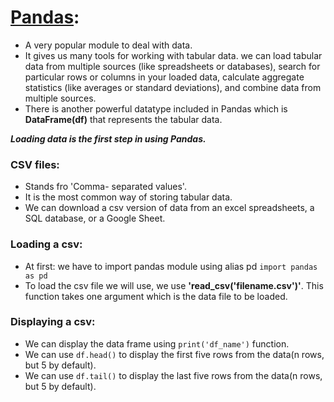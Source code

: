 # [Pandas](https://pandas.pydata.org/docs/index.html):
- A very popular module to deal with data.
- It gives us many tools for working with tabular data. we can load tabular data from multiple sources (like spreadsheets or databases), search for particular rows or columns in your loaded data, calculate aggregate statistics (like averages or standard deviations), and combine data from multiple sources.
- There is another powerful datatype included in Pandas which is **DataFrame(df)** that represents the tabular data.

**_Loading data is the first step in using Pandas._**

### CSV files:
- Stands fro 'Comma- separated values'.
- It is the most common way of storing tabular data.
- We can download a csv version of data from an excel spreadsheets, a SQL database, or a Google Sheet.

### Loading a csv:
- At first: we have to import pandas module using alias pd ```import pandas as pd```
- To load the csv file we will use, we use **'read_csv('filename.csv')'**. This function takes one argument which is the data file to be loaded.

### Displaying a csv:
- We can display the data frame using ```print('df_name')``` function.
- We can use ```df.head()``` to display the first five rows from the data(n rows, but 5 by default). 
- We can use ```df.tail()``` to display the last five rows from the data(n rows, but 5 by default).

